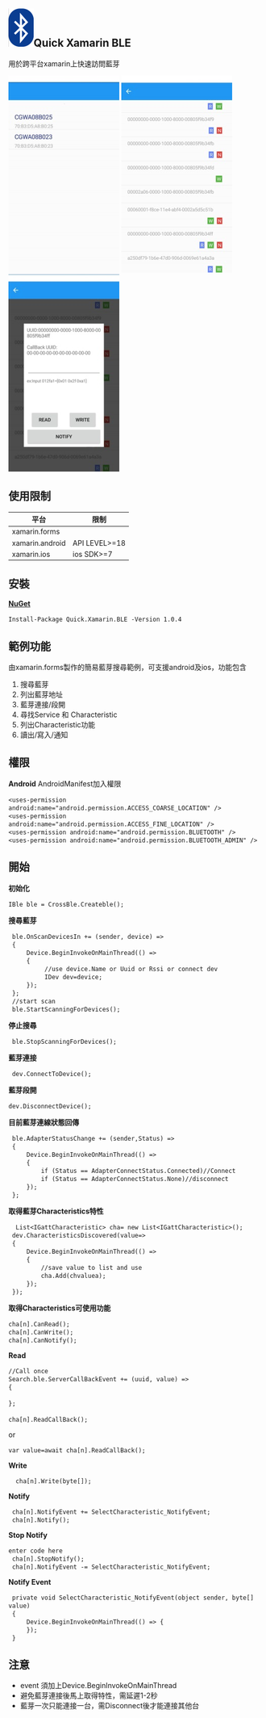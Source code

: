  
## ![enter image description here](https://github.com/4a0g0085/Quick.Xamarin.BLE/blob/master/src/BLEicon.png)Quick Xamarin BLE
用於跨平台xamarin上快速訪問藍芽

![scan](https://github.com/4a0g0085/Quick.Xamarin.BLE/blob/master/src/m3.jpg)
![read/write/notify](https://github.com/4a0g0085/Quick.Xamarin.BLE/blob/master/src/m1.jpg)
![Characteristic list](https://github.com/4a0g0085/Quick.Xamarin.BLE/blob/master/src/m2.jpg)

## 使用限制

|平台  |限制  |
|--|--|
| xamarin.forms |  |
| xamarin.android   |API LEVEL>=18  |
| xamarin.ios | ios SDK>=7|
 
## 安裝
[**NuGet**](https://www.nuget.org/packages/Quick.Xamarin.BLE/)

	Install-Package Quick.Xamarin.BLE -Version 1.0.4
	
## 範例功能
由xamarin.forms製作的簡易藍芽搜尋範例，可支援android及ios，功能包含

 1. 搜尋藍芽
 2. 列出藍芽地址
 3. 藍芽連接/段開
 4. 尋找Service 和 Characteristic
 5. 列出Characteristic功能
 6. 讀出/寫入/通知 
## 權限
**Android**
AndroidManifest加入權限

    <uses-permission android:name="android.permission.ACCESS_COARSE_LOCATION" />
    <uses-permission android:name="android.permission.ACCESS_FINE_LOCATION" />
    <uses-permission android:name="android.permission.BLUETOOTH" />
    <uses-permission android:name="android.permission.BLUETOOTH_ADMIN" />

## 開始
**初始化**

    IBle ble = CrossBle.Createble(); 
**搜尋藍芽**

     ble.OnScanDevicesIn += (sender, device) =>
     {
         Device.BeginInvokeOnMainThread(() =>
         { 
              //use device.Name or Uuid or Rssi or connect dev
              IDev dev=device;
         });
     };
     //start scan
     ble.StartScanningForDevices();

**停止搜尋**

     ble.StopScanningForDevices();
 **藍芽連接**

     dev.ConnectToDevice();
  **藍芽段開**
  

    dev.DisconnectDevice();

 **目前藍芽連線狀態回傳**
 

     ble.AdapterStatusChange += (sender,Status) =>
     {
		 Device.BeginInvokeOnMainThread(() =>
	     { 
			 if (Status == AdapterConnectStatus.Connected)//Connect
			 if (Status == AdapterConnectStatus.None)//disconnect
	     });
     };

   
 **取得藍芽Characteristics特性**

      List<IGattCharacteristic> cha= new List<IGattCharacteristic>();
     dev.CharacteristicsDiscovered(value=>
     {  
	     Device.BeginInvokeOnMainThread(() =>
	     {   
		     //save value to list and use
		     cha.Add(chvaluea); 
	     });
     });
**取得Characteristics可使用功能**

    cha[n].CanRead();
    cha[n].CanWrite();
    cha[n].CanNotify();

  
 **Read**
 
	//Call once
    Search.ble.ServerCallBackEvent += (uuid, value) => 
    {
    
    };
    
    cha[n].ReadCallBack();
	
or

    var value=await cha[n].ReadCallBack();

 **Write**
 

      cha[n].Write(byte[]);

  **Notify**

     cha[n].NotifyEvent += SelectCharacteristic_NotifyEvent;
     cha[n].Notify();

  **Stop Notify**
  

    enter code here
     cha[n].StopNotify();
     cha[n].NotifyEvent -= SelectCharacteristic_NotifyEvent;
     
  **Notify Event**
  

     private void SelectCharacteristic_NotifyEvent(object sender, byte[] value)
     {
         Device.BeginInvokeOnMainThread(() => { 
         });
     }
## 注意

 - event 須加上Device.BeginInvokeOnMainThread
 - 避免藍芽連接後馬上取得特性，需延遲1-2秒
 - 藍芽一次只能連接一台，需Disconnect後才能連接其他台
 
